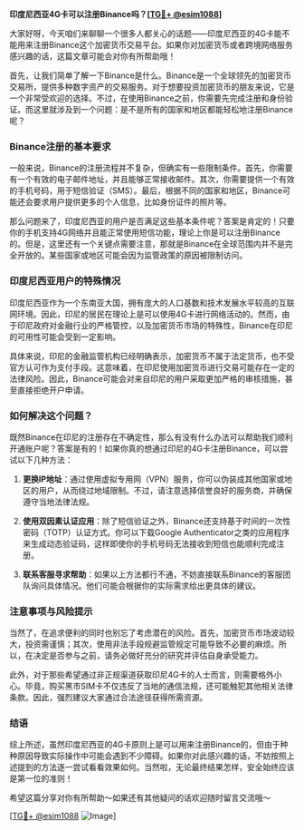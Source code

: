 **印度尼西亚4G卡可以注册Binance吗？[[TG💪+ @esim1088](https://t.me/s/esim1088)]**

大家好呀，今天咱们来聊聊一个很多人都关心的话题——印度尼西亚的4G卡能不能用来注册Binance这个加密货币交易平台。如果你对加密货币或者跨境网络服务感兴趣的话，这篇文章可能会对你有所帮助哦！

首先，让我们简单了解一下Binance是什么。Binance是一个全球领先的加密货币交易所，提供多种数字资产的交易服务。对于想要投资加密货币的朋友来说，它是一个非常受欢迎的选择。不过，在使用Binance之前，你需要先完成注册和身份验证。而这里就涉及到一个问题：是不是所有的国家和地区都能轻松地注册Binance呢？

### Binance注册的基本要求

一般来说，Binance的注册流程并不复杂，但确实有一些限制条件。首先，你需要有一个有效的电子邮件地址，并且能够正常接收邮件。其次，你需要提供一个有效的手机号码，用于短信验证（SMS）。最后，根据不同的国家和地区，Binance可能还会要求用户提供更多的个人信息，比如身份证件的照片等。

那么问题来了，印度尼西亚的用户是否满足这些基本条件呢？答案是肯定的！只要你的手机支持4G网络并且能正常使用短信功能，理论上你是可以注册Binance的。但是，这里还有一个关键点需要注意，那就是Binance在全球范围内并不是完全开放的。某些国家或地区可能会因为监管政策的原因被限制访问。

### 印度尼西亚用户的特殊情况

印度尼西亚作为一个东南亚大国，拥有庞大的人口基数和技术发展水平较高的互联网环境。因此，印尼的居民在理论上是可以使用4G卡进行网络活动的。然而，由于印尼政府对金融行业的严格管控，以及加密货币市场的特殊性，Binance在印尼的可用性可能会受到一定影响。

具体来说，印尼的金融监管机构已经明确表示，加密货币不属于法定货币，也不受官方认可作为支付手段。这意味着，在印尼使用加密货币进行交易可能存在一定的法律风险。因此，Binance可能会对来自印尼的用户采取更加严格的审核措施，甚至直接拒绝开户申请。

### 如何解决这个问题？

既然Binance在印尼的注册存在不确定性，那么有没有什么办法可以帮助我们顺利开通账户呢？答案是有的！如果你真的想通过印尼的4G卡注册Binance，可以尝试以下几种方法：

1. **更换IP地址**：通过使用虚拟专用网（VPN）服务，你可以伪装成其他国家或地区的用户，从而绕过地域限制。不过，请注意选择信誉良好的服务商，并确保遵守当地法律法规。

2. **使用双因素认证应用**：除了短信验证之外，Binance还支持基于时间的一次性密码（TOTP）认证方式。你可以下载Google Authenticator之类的应用程序来生成动态验证码，这样即使你的手机号码无法接收到短信也能顺利完成注册。

3. **联系客服寻求帮助**：如果以上方法都行不通，不妨直接联系Binance的客服团队询问具体情况。他们可能会根据你的实际需求给出更具体的建议。

### 注意事项与风险提示

当然了，在追求便利的同时也别忘了考虑潜在的风险。首先，加密货币市场波动较大，投资需谨慎；其次，使用非法手段规避监管规定可能导致不必要的麻烦。所以，在决定是否参与之前，请务必做好充分的研究并评估自身承受能力。

此外，对于那些希望通过非正规渠道获取印尼4G卡的人士而言，则需要格外小心。毕竟，购买黑市SIM卡不仅违反了当地的通信法规，还可能触犯其他相关法律条款。因此，强烈建议大家通过合法途径获得所需资源。

### 结语

综上所述，虽然印度尼西亚的4G卡原则上是可以用来注册Binance的，但由于种种原因导致实际操作中可能会遇到不少障碍。如果你对此感兴趣的话，不妨按照上述提到的方法逐一尝试看看效果如何。当然啦，无论最终结果怎样，安全始终应该是第一位的准则！

希望这篇分享对你有所帮助～如果还有其他疑问的话欢迎随时留言交流哦～

[[TG💪+ @esim1088](https://t.me/s/esim1088) ![Image](https://i.postimg.cc/4NQfJmqS/Snipaste-2025-05-13-00-14-12.png)]
